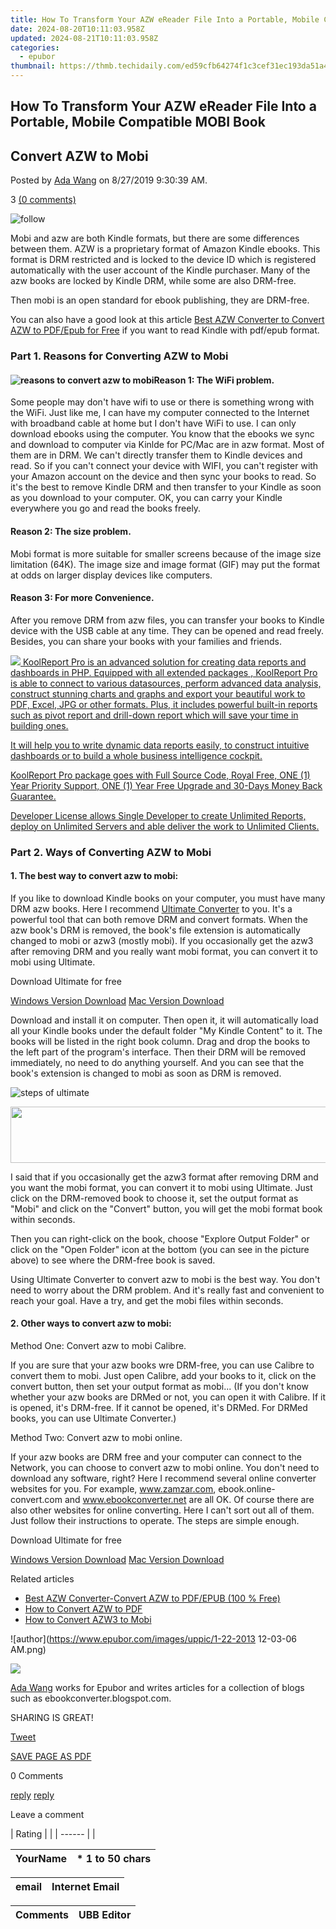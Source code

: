 ```yaml
---
title: How To Transform Your AZW eReader File Into a Portable, Mobile Compatible MOBI Book
date: 2024-08-20T10:11:03.958Z
updated: 2024-08-21T10:11:03.958Z
categories:
  - epubor
thumbnail: https://thmb.techidaily.com/ed59cfb64274f1c3cef31ec193da51a46dc4b1758c31b372bba92f57a24379da.jpg
---
```


## How To Transform Your AZW eReader File Into a Portable, Mobile Compatible MOBI Book

## Convert AZW to Mobi

Posted by [Ada Wang](https://plus.google.com/+AdaWang/posts) on 8/27/2019 9:30:39 AM.

3 [(0 comments)](http://www.epubor.com/#comment-area) 



![follow](http://www.epubor.com/images/follow.png)

Mobi and azw are both Kindle formats, but there are some differences between them. AZW is a proprietary format of Amazon Kindle ebooks. This format is DRM restricted and is locked to the device ID which is registered automatically with the user account of the Kindle purchaser. Many of the azw books are locked by Kindle DRM, while some are also DRM-free.

Then mobi is an open standard for ebook publishing, they are DRM-free. 

You can also have a good look at this article [Best AZW Converter to Convert AZW to PDF/Epub for Free](https://tools.techidaily.com/epubor/products/) if you want to read Kindle with pdf/epub format.

### Part 1\. Reasons for Converting AZW to Mobi 

#### ![reasons to convert azw to mobi](http://www.epubor.com/images/uppic/reasons-to-convert-azw-to-mobi.jpg)**Reason 1**: The WiFi problem. 

Some people may don't have wifi to use or there is something wrong with the WiFi. Just like me, I can have my computer connected to the Internet with broadband cable at home but I don't have WiFi to use. I can only download ebooks using the computer. You know that the ebooks we sync and download to computer via Kinlde for PC/Mac are in azw format. Most of them are in DRM. We can't directly transfer them to Kindle devices and read. So if you can't connect your device with WIFI, you can't register with your Amazon account on the device and then sync your books to read. So it's the best to remove Kindle DRM and then transfer to your Kindle as soon as you download to your computer. OK, you can carry your Kindle everywhere you go and read the books freely. 

#### Reason 2: The size problem.

Mobi format is more suitable for smaller screens because of the image size limitation (64K). The image size and image format (GIF) may put the format at odds on larger display devices like computers.

#### **Reason 3**: For more Convenience.

 After you remove DRM from azw files, you can transfer your books to Kindle device with the USB cable at any time. They can be opened and read freely. Besides, you can share your books with your families and friends. 

<!-- affiliate ads begin -->
<a href="https://secure.2checkout.com/order/checkout.php?PRODS=4737285&QTY=1&AFFILIATE=108875&CART=1"><img src="https://secure.avangate.com/images/merchant/b2f83c409ce63012229fb9cd465bdcfe/products/copy_reporting_system.png" border="0">  KoolReport Pro  is an advanced solution for creating data reports and dashboards in PHP. Equipped with all  extended packages , KoolReport Pro is able to connect to various datasources, perform advanced data analysis, construct stunning charts and graphs and export your beautiful work to PDF, Excel, JPG or other formats. Plus, it includes powerful built-in reports such as pivot report and drill-down report which will save your time in building ones. 

 It will help you to write dynamic data reports easily, to construct intuitive dashboards or to build a whole business intelligence cockpit. 

  KoolReport Pro  package goes with Full Source Code, Royal Free, ONE (1) Year Priority Support, ONE (1) Year Free Upgrade and 30-Days Money Back Guarantee. 

  Developer License  allows  Single Developer  to create Unlimited Reports, deploy on Unlimited Servers and able deliver the work to Unlimited Clients. </a>
<!-- affiliate ads end -->
### Part 2\. Ways of Converting AZW to Mobi

#### **1\. The best way to convert azw to mobi:**

If you like to download Kindle books on your computer, you must have many DRM azw books. Here I recommend [Ultimate Converter](https://tools.techidaily.com/epubor/ultimate/) to you. It's a powerful tool that can both remove DRM and convert formats. When the azw book's DRM is removed, the book's file extension is automatically changed to mobi or azw3 (mostly mobi). If you occasionally get the azw3 after removing DRM and you really want mobi format, you can convert it to mobi using Ultimate.

Download Ultimate for free

[Windows Version Download](https://tools.techidaily.com/epubor/ultimate/) [Mac Version Download](https://tools.techidaily.com/epubor/ultimate/)

 Download and install it on computer. Then open it, it will automatically load all your Kindle books under the default folder "My Kindle Content" to it. The books will be listed in the right book column. Drag and drop the books to the left part of the program's interface. Then their DRM will be removed immediately, no need to do anything yourself. And you can see that the book's extension is changed to mobi as soon as DRM is removed.

![steps of ultimate](http://www.epubor.com/images/uppic/steps-of-ultimate.jpg)

<!-- affiliate ads begin -->
<a href="https://mindmanager.sjv.io/c/5597632/1787667/20231" target="_top" id="1787667"><img src="//a.impactradius-go.com/display-ad/20231-1787667" border="0" alt="" width="728" height="90"/></a><img height="0" width="0" src="https://imp.pxf.io/i/5597632/1787667/20231" style="position:absolute;visibility:hidden;" border="0" />
<!-- affiliate ads end -->
I said that if you occasionally get the azw3 format after removing DRM and you want the mobi format, you can convert it to mobi using Ultimate. Just click on the DRM-removed book to choose it, set the output format as "Mobi" and click on the "Convert" button, you will get the mobi format book within seconds. 

Then you can right-click on the book, choose "Explore Output Folder" or click on the "Open Folder" icon at the bottom (you can see in the picture above) to see where the DRM-free book is saved.

Using Ultimate Converter to convert azw to mobi is the best way. You don't need to worry about the DRM problem. And it's really fast and convenient to reach your goal. Have a try, and get the mobi files within seconds. 

#### 2\. Other ways to convert azw to mobi:

Method One: Convert azw to mobi Calibre.

 If you are sure that your azw books wre DRM-free, you can use Calibre to convert them to mobi. Just open Calibre, add your books to it, click on the convert button, then set your output format as mobi... (If you don't know whether your azw books are DRMed or not, you can open it with Calibre. If it is opened, it's DRM-free. If it cannot be opened, it's DRMed. For DRMed books, you can use Ultimate Converter.)

Method Two: Convert azw to mobi online.

If your azw books are DRM free and your computer can connect to the Network, you can choose to convert azw to mobi online. You don't need to download any software, right? Here I recommend several online converter websites for you. For example, www.zamzar.com, ebook.online-convert.com and www.ebookconverter.net are all OK. Of course there are also other websites for online converting. Here I can't sort out all of them. Just follow their instructions to operate. The steps are simple enough. 

Download Ultimate for free

[Windows Version Download](https://tools.techidaily.com/epubor/ultimate/) [Mac Version Download](https://tools.techidaily.com/epubor/ultimate/)

Related articles

* [Best AZW Converter-Convert AZW to PDF/EPUB (100 % Free)](https://tools.techidaily.com/epubor/products/)
* [How to Convert AZW to PDF](https://tools.techidaily.com/epubor/products/)
* [How to Convert AZW3 to Mobi](https://tools.techidaily.com/epubor/products/)

![author](https://www.epubor.com/images/uppic/1-22-2013 12-03-06 AM.png)

<!-- affiliate ads begin -->
<a href="https://shop.manycam.com/order/checkout.php?PRODS=17728032&QTY=1&AFFILIATE=108875&CART=1"><img src="https://secure.avangate.com/images/merchant/8230bea7d54bcdf99cdfe85cb07313d5/mcaffbanner920x120.png" border="0"></a>
<!-- affiliate ads end -->
[Ada Wang](https://plus.google.com/+AdaWang/posts) works for Epubor and writes articles for a collection of blogs such as ebookconverter.blogspot.com.

SHARING IS GREAT!

[Tweet](https://twitter.com/share) 

[SAVE PAGE AS PDF](https://tools.techidaily.com/epubor/products/) 



0 Comments

[reply](https://tools.techidaily.com/epubor/products/) [reply](https://tools.techidaily.com/epubor/products/) 

Leave a comment

| Rating |  |
| ------ |  |

| YourName | \*  1 to 50 chars |
| -------- | ----------------- |

| email | Internet Email |
| ----- | -------------- |

| Comments | UBB Editor |
| -------- | ---------- |

<ins class="adsbygoogle"
     style="display:block"
     data-ad-format="autorelaxed"
     data-ad-client="ca-pub-7571918770474297"
     data-ad-slot="1223367746"></ins>



<ins class="adsbygoogle"
     style="display:block"
     data-ad-client="ca-pub-7571918770474297"
     data-ad-slot="8358498916"
     data-ad-format="auto"
     data-full-width-responsive="true"></ins>



